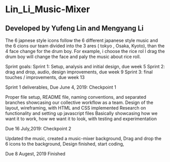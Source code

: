 # Lin_Li_Music-Mixer
## Developed by Yufeng Lin and Mengyang Li

The 6 japnese style icons follow the 6 different japanese style music and the 6 cions our team divided into the
3 ares ( tokyo , Osaka, Kyoto), than the 4 face change for the drum boy. For example, i choose the rice rol l drag the drum boy will change the face and paly the music about rice roll.

Sprint goals: Sprint 1: Setup, analysis and initial design, due week 5 Sprint 2: drag and drop, audio, design improvements, due week 9 Sprint 3: final touches / improvements, due week 13

Sprint 1 deliverables, Due June 4, 2019: Checkpoint 1

Proper file setup, README file, naming conventions, and separated branches showcasing our collective workflow as a team. Design of the layout, wireframing, with HTML and CSS implemented Research on functionality and setting up javascript files Basically showcasing how we want it to work, how we want it to look, with testing and experimentation

Due 16 July,2019: Checkpoint 2

Updated the music, created a music-mixer background, Drag and drop the 6 icons to the background, Design finished, start coding,

Due 8 Augest, 2019 Finished
